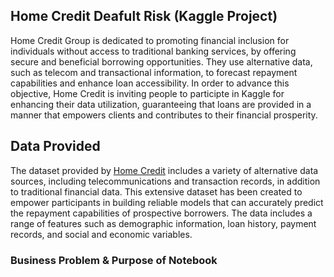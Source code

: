 ## Home Credit Deafult Risk (Kaggle Project)
Home Credit Group is dedicated to promoting financial inclusion for individuals without access to traditional banking services, by offering secure and beneficial borrowing opportunities. They use alternative data, such as telecom and transactional information, to forecast repayment capabilities and enhance loan accessibility. In order to advance this objective, Home Credit is inviting people to participte in Kaggle for enhancing their data utilization, guaranteeing that loans are provided in a manner that empowers clients and contributes to their financial prosperity.

## Data Provided
The dataset provided by [Home Credit](https://www.kaggle.com/competitions/home-credit-default-risk/overview) includes a variety of alternative data sources, including telecommunications and transaction records, in addition to traditional financial data. This extensive dataset has been created to empower participants in building reliable models that can accurately predict the repayment capabilities of prospective borrowers. The data includes a range of features such as demographic information, loan history, payment records, and social and economic variables.

### Business Problem & Purpose of Notebook


